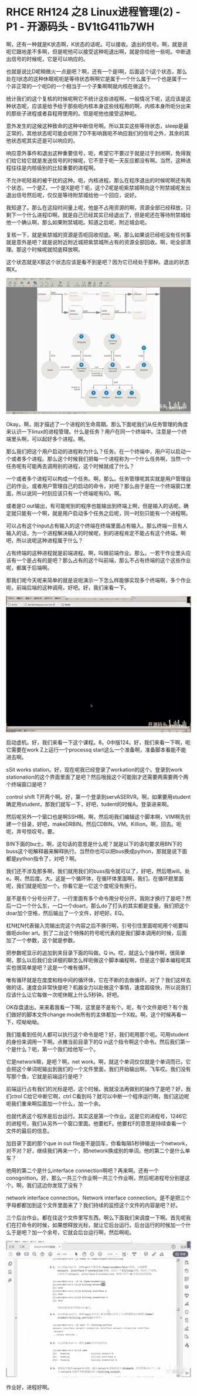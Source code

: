 # RHCE RH124 之8 Linux进程管理(2) - P1 - 开源码头 - BV1tG411b7WH

啊，还有一种就是K状态啊，K状态的话呢。可以接收。退出的信号。啊，就是说呃它跟地差不多啊，但是呢他可以接受这种呃退出啊，就是你给他一些呃。中断退出信号的时候呢，它是可以响应的。

也就是说比D呢稍微火一点是吧？啊，还有一个是I啊，后面这个I这个状态，那么处在I状态的这种休眠呢呃是等待状态啊啊它是属于一个什么属于一个也是属于一个非正常的一个呃D的一个相当于一个子集啊啊就内核在做这个。

统计我们的这个复核的时候呢啊它不统计这些进程啊，一般情况下呢，这应该是这种状态呢，应该是给予给于那些呃内核本身这些线程用的啊，内核本身所呃分出来的那些子进程或者县程用使用的。但是呢他也接受这种呃。

意外发生的这候这种致命的这种中断信号啊。所以其实这些等待状态，sleep是最正常的，其他状态呢可能会呃除了D不影响我呃不响应我们的信号之外，其余的其他状态呢其实还是可以响应的。

响应意外事件和退出这种重要信号，呃，希望它不要过于就是过于封闭啊，免得我们给它给它就是发送信号的时候呢，它不至于呃一天反应都没有啊。当然，这种进程往往是内核级别的比较重要的进程啊。

不允许呃轻易的被干扰的这种。呃，内核进程。那么在程序退出的时候呢啊还有两个状态，一个是Z，一个是X是吧？呃，这个Z呢是呃紫禁城啊向这个附禁城呢发出退出信号然后呢，仅仅是等待附禁城给他一个回应，说好。

我知道了。那么在这段时间量上呢，他是不占用资源的啊，资源全部已经释放，只剩下一个什么进程ID啊，就是自己已经其实已经退出了，但是呢还在等待附禁城给他一个确认啊，那么如果附禁城呃。知道之后呢，附近城会呃。

复核一下，就是紫禁城的资源是否呃回收彻底。啊，那么如果说已经呃没有任何事就是意外是吧？就是说附近附近城把紫禁城所占有的资源全部回收。啊，呃全部清理。那这个时候呢就彻底释放啊。

这个状态就是X那这个状态应该是看不到是吧？因为它已经处于那种。退出的状态啊X。

![](img/6410e9cee8166d15de1a3248520cf022_1.png)

Okay。啊，刚才描述了一个进程的生命周期。那么下面呢我们从任务管理的角度来认识一下linux的进程管理。什么是任务？用户在同一个终端中。注意是一个终端里头啊，可以起好多个进程。啊。

那么我们把这个用户启动的进程称为什么？任务。在一个终端中，用户可以启动一个或者多个进程。那么这个时候我们把每一个进程称为一个什么任务啊，当然一个任务呢有可能再去调用别的进程，这个时候就成了什么？

一个或者多个进程可以构成一个任务。啊，那么。任务管理呢其实就是用户管理自己的作业。或者用户管理自己的启动的命令，对吧？那么由于是在一个终端窗口里面，所以说同一时刻应该只有一个终端呢有IO。啊。

或者是O out输出，有可能呢别的程序也能输出到终端上啊，但是输入的话呢。确定就只能有一个啊，就是用户启动多个任务之后呢，同一时刻只能有一个进程啊。

可以占有这个input占有输入的这个终端在终端里面占有输入。那么终端一旦有人输入的话，为一个进程解决输入的时候呢，别的进程肯定不能占有这个终端。啊吧，所以说呢这种进程属于什么？

占有终端的这种进程就是前端进程。啊，叫做前端作业。那么。一若干作业里头应该有一个是占有的是吧？那么占有的这个叫前端，那么不占有终端的这个这些作业呢，都属于后端啊。

那我们呢今天呢来简单的就是说呃演示一下怎么样能够实现多个终端啊，多个作业呃，前端后端的这种调用，好吧。好，我们来看一下。



![](img/6410e9cee8166d15de1a3248520cf022_3.png)

启动虚机。好，我们来看一下这个课程。8。0中版124。好，我们来看一下啊，呃它需要在work Z上运行一个processq start这么一个准备啊，准备脚本看能不能进去啊。

sSit works station。好，现在呢我已经登录了workation的这个。登录到work stationation的这个界面里面了是吧？然后哦我这个可能刚才还需要两需要两个两个终端窗口是吧？

control shift T开两个啊。好，第一个登录到servASERVR。啊，如果要用student确定用student，那我们就写一下，好吧，tudent的时候A。登录进来啊。

然后呢另外一个窗口也是啊SSH啊。啊，然后呃我们编辑这个脚本啊，VIM啊先创建一个目录，好吧，makeDRBIN。然后CDBIN。VM。Killion。啊，回去。呃呃，井号惊叹号。要。

BIN下面的bu士。啊，这句话的意思是什么呢？就是以下的语句要求用BN下的buss这个呃解释器来解释执行。当然你也可以把bus换成python，那就是说下面都是python指令了，对吧？啊。

我们还不涉及那多啊，我们就用我们的buss指令就可以了，好吧，然后嗯will。处e。啊，然后度。大。这是一个循环体，在循环体里面啊，我们。在循环题里面呢，我们就是呃加一个。你看它是一它这个度呢没有换行。

是不是有个分号分开了，一行里面有多个命令用分号分开。我刚才换行了是吧？然后一口一个什么东，一口一个doart，那么do了打头的其实都是变量。我们把这个doar加个空格，然后输出了一个文件，好吧好。EQ。

杠N杠N代表输入完输出完这个内容之后不换行啊，引号引住里面呢呃用个呃要叫做呃doller art。到了二台这个特殊的符号呢代表的是我们脚本调用的时候，后面加了一个参数，这个就是参数。

把参数呢显示的追加到夹目录下面的叫做。Q in。哎，就这么个操作啊，很简单啊，那么以后我们会详细的聊怎么样呃做这个脚本编程啊，但是这个脚本编程呢其实也很简单是吧？这是一个唯有循环。

唯有循环就是在度度和档中间的循环体，它在不断的去做循环。对了？我们这样去做的话，速度会非常快是吧？机器全力以赴做这个事情，速度超级快，所以说我们应该什么让它每做一次呢休眠上什么5秒钟。好吧。

OK存盘退出。来来着我看一下啊，这里是不是有个。呃，有个文件是吧？有个我们做好的脚本文件change mode所有的主体都加一个X权。啊，这个时候再看一下，哎呦呦呦。

我们能看到任何人都可以执行这个命令是吧？好，我们呃用那个呃。可用student的身份来调用一下啊。点撇当前目录下的Q in这个指令啊这个命令。然后我们第一个是什么？呃，第一个我们给他写一个。

它是network嘛，是吧？啊，net work。啊，就这个单词仅仅就是个单词而已，它会把这个单词呢输出到我们的一个文件里面，我们开始输出啊，飞车哎。我们没有写那个鱼，它就是前端运行是吧？

前端运行占有我们的光标是吧，这个时候。我就没法再做别的操作了是吧？好，我们ctrol C给它中断它啊，ctrl C看到吗？就可以中断一个程序运行啊，我们这边呢呃我们重来啊后面加一个什么，加一个余。

也就代表这个程序是后台运行。其实这是第一个作业。这是它的进程号，1246它的进程号。我们从另外一个窗口里面。他要杠F。他要杠F的意思是持续查看一个文件的最后的信息。

加目录下面的那个que in out file是不是回车，你看每隔5秒钟输出一个network，对不对？好，继续我们再来一个，把network换成别的单词。他的第二个是什么单车？

他用的第二个是什么interface connection啊吧？再来啊。还有一个conogniition。好，那么一共三个作业啊一共三个作业啊，然后呢进程号分别是这个。啊，我们这边你发现了没有？

network interface connection。Network interface connection。是不是把三个字母都都加到这个文件里面来了？我们持续的监控这个文件的内容是吧？好。

三个后台作业。都在往这个文件里写东西。啊么下面我们来调度一下啊。首先呢我们在打命令的时候，如果想释放光标，就让它后台运行。后台运行的时候加一个什么于是吧？加一个余号，它就会后台运行啊，然后啊呃。



![](img/6410e9cee8166d15de1a3248520cf022_5.png)

作业好，进程好啊。